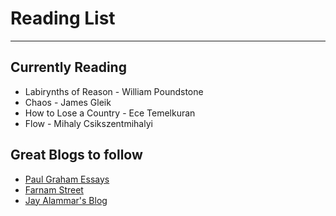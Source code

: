 # Reading List

---

## Currently Reading
- Labirynths of Reason - William Poundstone
- Chaos - James Gleik
- How to Lose a Country - Ece Temelkuran
- Flow - Mihaly Csikszentmihalyi

## Great Blogs to follow
- [Paul Graham Essays](http://www.paulgraham.com/)
- [Farnam Street](https://fs.blog/)
- [Jay Alammar's Blog](https://jallamar.github.io/)